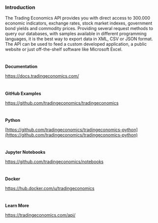 
### Introduction

The Trading Economics API provides you with direct access to 300.000 economic indicators, exchange rates, stock market indexes, government bond yields and commodity prices. Providing several request methods to query our databases, with samples available in different programming languages, it is the best way to export data in XML, CSV or JSON format. The API can be used to feed a custom developed application, a public website or just off-the-shelf software like Microsoft Excel.

#

**Documentation**

https://docs.tradingeconomics.com/

#

**GitHub Examples**

https://github.com/tradingeconomics/tradingeconomics

#

**Python**

[https://github.com/tradingeconomics/tradingeconomics-python](https://github.com/tradingeconomics/tradingeconomics-python)

#

**Jupyter Notebooks**

https://github.com/tradingeconomics/notebooks

#

**Docker**

https://hub.docker.com/u/tradingeconomics

#

**Learn More**

https://tradingeconomics.com/api/





